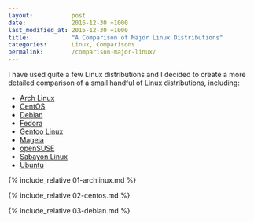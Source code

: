 ```yaml
---
layout:           post
date:             2016-12-30 +1000
last_modified_at: 2016-12-30 +1000
title:            "A Comparison of Major Linux Distributions"
categories:       Linux, Comparisons
permalink:        /comparison-major-linux/
---
```


I have used quite a few Linux distributions and I decided to create a more detailed comparison of a small handful of Linux distributions, including:

* [Arch Linux](#arch-linux)
* [CentOS](#centos)
* [Debian](#debian)
* [Fedora](#fedora)
* [Gentoo Linux](#gentoo-linux)
* [Mageia](#mageia)
* [openSUSE](#opensuse)
* [Sabayon Linux](#sabayon-linux)
* [Ubuntu](#ubuntu)

{% include_relative 01-archlinux.md %}

{% include_relative 02-centos.md %}

{% include_relative 03-debian.md %}
